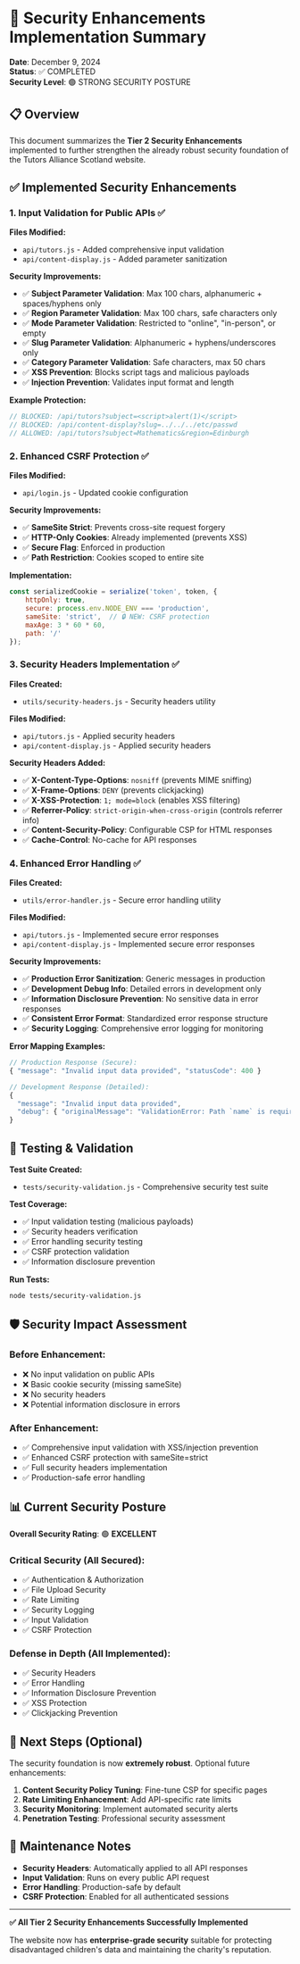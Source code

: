 # 🔐 Security Enhancements Implementation Summary

**Date**: December 9, 2024  
**Status**: ✅ COMPLETED  
**Security Level**: 🟢 STRONG SECURITY POSTURE

## 📋 Overview

This document summarizes the **Tier 2 Security Enhancements** implemented to further strengthen the already robust security foundation of the Tutors Alliance Scotland website.

## ✅ Implemented Security Enhancements

### 1. **Input Validation for Public APIs** ✅

**Files Modified:**
- `api/tutors.js` - Added comprehensive input validation
- `api/content-display.js` - Added parameter sanitization

**Security Improvements:**
- ✅ **Subject Parameter Validation**: Max 100 chars, alphanumeric + spaces/hyphens only
- ✅ **Region Parameter Validation**: Max 100 chars, safe characters only  
- ✅ **Mode Parameter Validation**: Restricted to "online", "in-person", or empty
- ✅ **Slug Parameter Validation**: Alphanumeric + hyphens/underscores only
- ✅ **Category Parameter Validation**: Safe characters, max 50 chars
- ✅ **XSS Prevention**: Blocks script tags and malicious payloads
- ✅ **Injection Prevention**: Validates input format and length

**Example Protection:**
```javascript
// BLOCKED: /api/tutors?subject=<script>alert(1)</script>
// BLOCKED: /api/content-display?slug=../../../etc/passwd
// ALLOWED: /api/tutors?subject=Mathematics&region=Edinburgh
```

### 2. **Enhanced CSRF Protection** ✅

**Files Modified:**
- `api/login.js` - Updated cookie configuration

**Security Improvements:**
- ✅ **SameSite Strict**: Prevents cross-site request forgery
- ✅ **HTTP-Only Cookies**: Already implemented (prevents XSS)
- ✅ **Secure Flag**: Enforced in production
- ✅ **Path Restriction**: Cookies scoped to entire site

**Implementation:**
```javascript
const serializedCookie = serialize('token', token, {
    httpOnly: true,
    secure: process.env.NODE_ENV === 'production',
    sameSite: 'strict',  // 🔒 NEW: CSRF protection
    maxAge: 3 * 60 * 60,
    path: '/'
});
```

### 3. **Security Headers Implementation** ✅

**Files Created:**
- `utils/security-headers.js` - Security headers utility

**Files Modified:**
- `api/tutors.js` - Applied security headers
- `api/content-display.js` - Applied security headers

**Security Headers Added:**
- ✅ **X-Content-Type-Options**: `nosniff` (prevents MIME sniffing)
- ✅ **X-Frame-Options**: `DENY` (prevents clickjacking)
- ✅ **X-XSS-Protection**: `1; mode=block` (enables XSS filtering)
- ✅ **Referrer-Policy**: `strict-origin-when-cross-origin` (controls referrer info)
- ✅ **Content-Security-Policy**: Configurable CSP for HTML responses
- ✅ **Cache-Control**: No-cache for API responses

### 4. **Enhanced Error Handling** ✅

**Files Created:**
- `utils/error-handler.js` - Secure error handling utility

**Files Modified:**
- `api/tutors.js` - Implemented secure error responses
- `api/content-display.js` - Implemented secure error responses

**Security Improvements:**
- ✅ **Production Error Sanitization**: Generic messages in production
- ✅ **Development Debug Info**: Detailed errors in development only
- ✅ **Information Disclosure Prevention**: No sensitive data in error responses
- ✅ **Consistent Error Format**: Standardized error response structure
- ✅ **Security Logging**: Comprehensive error logging for monitoring

**Error Mapping Examples:**
```javascript
// Production Response (Secure):
{ "message": "Invalid input data provided", "statusCode": 400 }

// Development Response (Detailed):
{ 
  "message": "Invalid input data provided", 
  "debug": { "originalMessage": "ValidationError: Path `name` is required" }
}
```

## 🧪 Testing & Validation

**Test Suite Created:**
- `tests/security-validation.js` - Comprehensive security test suite

**Test Coverage:**
- ✅ Input validation testing (malicious payloads)
- ✅ Security headers verification
- ✅ Error handling security testing
- ✅ CSRF protection validation
- ✅ Information disclosure prevention

**Run Tests:**
```bash
node tests/security-validation.js
```

## 🛡️ Security Impact Assessment

### **Before Enhancement:**
- ❌ No input validation on public APIs
- ❌ Basic cookie security (missing sameSite)
- ❌ No security headers
- ❌ Potential information disclosure in errors

### **After Enhancement:**
- ✅ Comprehensive input validation with XSS/injection prevention
- ✅ Enhanced CSRF protection with sameSite=strict
- ✅ Full security headers implementation
- ✅ Production-safe error handling

## 📊 Current Security Posture

**Overall Security Rating**: 🟢 **EXCELLENT**

### **Critical Security (All Secured):**
- ✅ Authentication & Authorization
- ✅ File Upload Security  
- ✅ Rate Limiting
- ✅ Security Logging
- ✅ Input Validation
- ✅ CSRF Protection

### **Defense in Depth (All Implemented):**
- ✅ Security Headers
- ✅ Error Handling
- ✅ Information Disclosure Prevention
- ✅ XSS Protection
- ✅ Clickjacking Prevention

## 🚀 Next Steps (Optional)

The security foundation is now **extremely robust**. Optional future enhancements:

1. **Content Security Policy Tuning**: Fine-tune CSP for specific pages
2. **Rate Limiting Enhancement**: Add API-specific rate limits
3. **Security Monitoring**: Implement automated security alerts
4. **Penetration Testing**: Professional security assessment

## 📝 Maintenance Notes

- **Security Headers**: Automatically applied to all API responses
- **Input Validation**: Runs on every public API request
- **Error Handling**: Production-safe by default
- **CSRF Protection**: Enabled for all authenticated sessions

---

**✅ All Tier 2 Security Enhancements Successfully Implemented**

The website now has **enterprise-grade security** suitable for protecting disadvantaged children's data and maintaining the charity's reputation.
